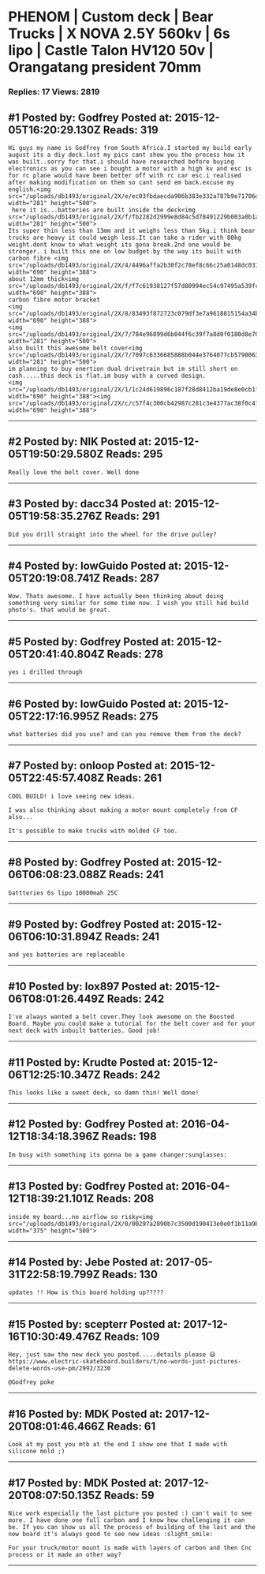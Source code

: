 # PHENOM &#124; Custom deck &#124; Bear Trucks &#124; X NOVA 2.5Y 560kv &#124; 6s lipo &#124; Castle Talon HV120 50v &#124; Orangatang president 70mm

### Replies: 17 Views: 2819

## \#1 Posted by: Godfrey Posted at: 2015-12-05T16:20:29.130Z Reads: 319

```
Hi guys my name is Godfrey from South Africa.I started my build early august its a diy deck.lost my pics cant show you the process how it was built..sorry for that.i should have researched before buying electronics as you can see i bought a motor with a high kv and esc is for rc plane would have been better off with rc car esc.i realised after making modification on them so cant send em back.excuse my english.<img src="/uploads/db1493/original/2X/e/ec03fbdaecda906b383e332a787b9e71706d2b10.jpg" width="281" height="500"> 
 here it is...batteries are built inside the deck<img src="/uploads/db1493/original/2X/f/fb2282d2999e8d84c5d78491229b003a0b1a47af.jpg" width="281" height="500">
Its super thin less than 13mm and it weighs less than 5kg.i think bear trucks are heavy it could weigh less.It can take a rider with 80kg weight.dont know to what weight its gona break.2nd one would be stronger. i built this one on low budget.by the way its built with carbon fibre <img src="/uploads/db1493/original/2X/4/4496affa2b30f2c78ef8c66c25a0148dc037257d.jpg" width="690" height="388">
about 12mm thick<img src="/uploads/db1493/original/2X/f/f7c61938127f57d80994ec54c97495a539fcbcdb.jpg" width="690" height="388">
carbon fibre motor bracket
<img src="/uploads/db1493/original/2X/8/83493f872723c079df3e7a9618815154a34bfb10.jpg" width="690" height="388">
<img src="/uploads/db1493/original/2X/7/784e96899d6b044f6c39f7a8d0f0180d8e704618.jpg" width="281" height="500">
also built this awesome belt cover<img src="/uploads/db1493/original/2X/7/7097c6336685888b044e3764077cb5790063f16c.jpg" width="281" height="500">
im planning to buy enertion dual drivetrain but im still short on cash.....this deck is flat.im busy with a curved design.
<img src="/uploads/db1493/original/2X/1/1c24d619896c187f28d8412ba19de8e0cb1fc2b5.jpg" width="690" height="388"><img src="/uploads/db1493/original/2X/c/c57f4c300cb42987c281c3e4377ac38f0c41e4fb.jpg" width="690" height="388">
```

---
## \#2 Posted by: NIK Posted at: 2015-12-05T19:50:29.580Z Reads: 295

```
Really love the belt cover. Well done
```

---
## \#3 Posted by: dacc34 Posted at: 2015-12-05T19:58:35.276Z Reads: 291

```
Did you drill straight into the wheel for the drive pulley?
```

---
## \#4 Posted by: lowGuido Posted at: 2015-12-05T20:19:08.741Z Reads: 287

```
Wow. Thats awesome. I have actually been thinking about doing something very similar for some time now. I wish you still had build photo's. that would be great.
```

---
## \#5 Posted by: Godfrey Posted at: 2015-12-05T20:41:40.804Z Reads: 278

```
yes i drilled through
```

---
## \#6 Posted by: lowGuido Posted at: 2015-12-05T22:17:16.995Z Reads: 275

```
what batteries did you use? and can you remove them from the deck?
```

---
## \#7 Posted by: onloop Posted at: 2015-12-05T22:45:57.408Z Reads: 261

```
COOL BUILD! i love seeing new ideas.

I was also thinking about making a motor mount completely from CF also...

It's possible to make trucks with molded CF too.
```

---
## \#8 Posted by: Godfrey Posted at: 2015-12-06T06:08:23.088Z Reads: 241

```
battteries 6s lipo 10000mah 25C
```

---
## \#9 Posted by: Godfrey Posted at: 2015-12-06T06:10:31.894Z Reads: 241

```
and yes batteries are replaceable
```

---
## \#10 Posted by: lox897 Posted at: 2015-12-06T08:01:26.449Z Reads: 242

```
I've always wanted a belt cover.They look awesome on the Boosted Board. Maybe you could make a tutorial for the belt cover and for your next deck with inbuilt batteries. Good job!
```

---
## \#11 Posted by: Krudte Posted at: 2015-12-06T12:25:10.347Z Reads: 242

```
This looks like a sweet deck, so damn thin! Well done!
```

---
## \#12 Posted by: Godfrey Posted at: 2016-04-12T18:34:18.396Z Reads: 198

```
Im busy with something its gonna be a game changer:sunglasses:
```

---
## \#13 Posted by: Godfrey Posted at: 2016-04-12T18:39:21.101Z Reads: 208

```
inside my board...no airflow so risky<img src="/uploads/db1493/original/2X/0/00297a2890b7c3500d190413e0e0f1b11a9bea83.jpg" width="375" height="500">
```

---
## \#14 Posted by: Jebe Posted at: 2017-05-31T22:58:19.799Z Reads: 130

```
updates !! How is this board holding up?????
```

---
## \#15 Posted by: scepterr Posted at: 2017-12-16T10:30:49.476Z Reads: 109

```
Hey, just saw the new deck you posted.....details please 😃
https://www.electric-skateboard.builders/t/no-words-just-pictures-delete-words-use-pm/2992/3230

@Godfrey poke
```

---
## \#16 Posted by: MDK Posted at: 2017-12-20T08:01:46.466Z Reads: 61

```
Look at my post you mtb at the end I show one that I made with silicone mold ;)
```

---
## \#17 Posted by: MDK Posted at: 2017-12-20T08:07:50.135Z Reads: 59

```
Nice work especially the last picture you posted :) can't wait to see more. I have done one full carbon and I know how challenging it can be. If you can show us all the process of building of the last and the new board it's always good to see new ideas :slight_smile:

For your truck/motor mount is made with layers of carbon and then Cnc process or it made an other way?
```

---
